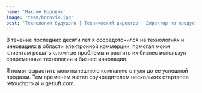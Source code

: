 ```yaml
---
name: 'Максим Боровик'
image: 'team/borovik.jpg'
post: 'Технологии будущего | Технический директор | Директор по продукту | Основатель.'
---
```


В течение последних десяти лет я сосредоточился на технологиях и инновациях в области электронной коммерции, помогая моим клиентам решать сложные проблемы и растить их бизнес используя современные технологии и бизнес инновации.

Я помог вырастить мою нынешнюю компанию с нуля до ее успешной продажи. Тем временем я стал соучредителем нескольких стартапов retouchpro.ai и getluft.com.
